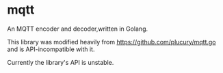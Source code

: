 # mqtt

An MQTT encoder and decoder,written in Golang.

This library was modified heavily from https://github.com/plucury/mqtt.go and
is API-incompatible with it.

Currently the library's API is unstable.
